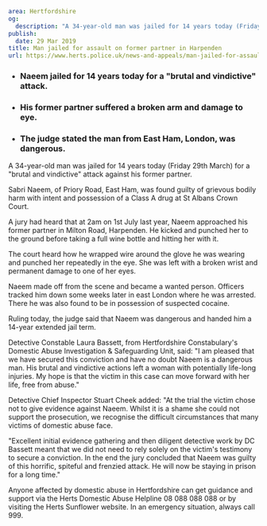 ```yaml
area: Hertfordshire
og:
  description: "A 34-year-old man was jailed for 14 years today (Friday 29th March) for a \u201Cbrutal and vindictive\u201D attack against his former partner."
publish:
  date: 29 Mar 2019
title: Man jailed for assault on former partner in Harpenden
url: https://www.herts.police.uk/news-and-appeals/man-jailed-for-assault-on-former-partner-in-harpenden-2825f
```

* ### Naeem jailed for 14 years today for a "brutal and vindictive" attack.

 * ### His former partner suffered a broken arm and damage to eye.

 * ### The judge stated the man from East Ham, London, was dangerous.

A 34-year-old man was jailed for 14 years today (Friday 29th March) for a "brutal and vindictive" attack against his former partner.

Sabri Naeem, of Priory Road, East Ham, was found guilty of grievous bodily harm with intent and possession of a Class A drug at St Albans Crown Court.

A jury had heard that at 2am on 1st July last year, Naeem approached his former partner in Milton Road, Harpenden. He kicked and punched her to the ground before taking a full wine bottle and hitting her with it.

The court heard how he wrapped wire around the glove he was wearing and punched her repeatedly in the eye. She was left with a broken wrist and permanent damage to one of her eyes.

Naeem made off from the scene and became a wanted person. Officers tracked him down some weeks later in east London where he was arrested. There he was also found to be in possession of suspected cocaine.

Ruling today, the judge said that Naeem was dangerous and handed him a 14-year extended jail term.

Detective Constable Laura Bassett, from Hertfordshire Constabulary's Domestic Abuse Investigation & Safeguarding Unit, said: "I am pleased that we have secured this conviction and have no doubt Naeem is a dangerous man. His brutal and vindictive actions left a woman with potentially life-long injuries. My hope is that the victim in this case can move forward with her life, free from abuse."

Detective Chief Inspector Stuart Cheek added: "At the trial the victim chose not to give evidence against Naeem. Whilst it is a shame she could not support the prosecution, we recognise the difficult circumstances that many victims of domestic abuse face.

"Excellent initial evidence gathering and then diligent detective work by DC Bassett meant that we did not need to rely solely on the victim's testimony to secure a conviction. In the end the jury concluded that Naeem was guilty of this horrific, spiteful and frenzied attack. He will now be staying in prison for a long time."

Anyone affected by domestic abuse in Hertfordshire can get guidance and support via the Herts Domestic Abuse Helpline 08 088 088 088 or by visiting the Herts Sunflower website. In an emergency situation, always call 999.
